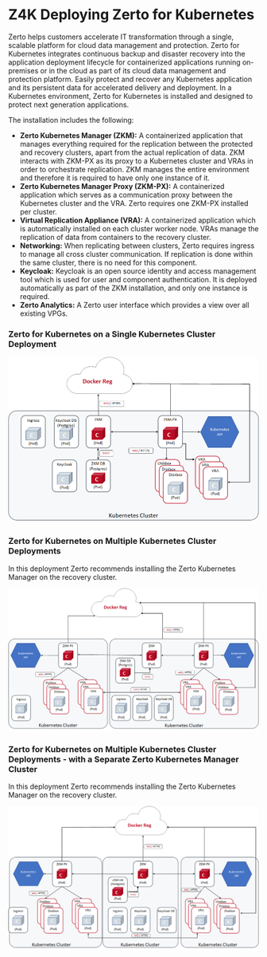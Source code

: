# Z4K Deploying Zerto for Kubernetes

Zerto helps customers accelerate IT transformation through a single, scalable platform for cloud data management and protection. 
Zerto for Kubernetes integrates continuous backup and disaster recovery into the application deployment lifecycle for containerized applications running on-premises or in the cloud as part of its cloud data management and protection platform. Easily protect and recover any Kubernetes application and its persistent data for accelerated delivery and deployment.
In a Kubernetes environment, Zerto for Kubernetes is installed and designed to protect next generation applications.

The installation includes the following:

-	**Zerto Kubernetes Manager (ZKM):** A containerized application that manages everything required for the replication between the protected and recovery clusters, apart from the actual replication of data. ZKM interacts with ZKM-PX as its proxy to a Kubernetes cluster and VRAs in order to orchestrate replication. ZKM manages the entire environment and therefore it is required to have only one instance of it.
-	**Zerto Kubernetes Manager Proxy (ZKM-PX):** A containerized application which serves as a communication proxy between the Kubernetes cluster and the VRA. Zerto requires one ZKM-PX installed per cluster.
-	**Virtual Replication Appliance (VRA):** A containerized application which is automatically installed on each cluster worker node. VRAs manage the replication of data from containers to the recovery cluster.
-	**Networking:** When replicating between clusters, Zerto requires ingress to manage all cross cluster communication. If replication is done within the same cluster, there is no need for this component.
-	**Keycloak:** Keycloak is an open source identity and access management tool which is used for user and component authentication. It is deployed automatically as part of the ZKM installation, and only one instance is required.
-	**Zerto Analytics:** A Zerto user interface which provides a view over all existing VPGs.

### Zerto for Kubernetes on a Single Kubernetes Cluster Deployment

![SingleCluster](Images/Z4K_Single_Kubernetes_Cluster_Deployment.png?raw=true)

### Zerto for Kubernetes on Multiple Kubernetes Cluster Deployments

In this deployment Zerto recommends installing the Zerto Kubernetes Manager on the recovery cluster.

![MultipleCluster](Images/Z4K_Multiple_Kubernetes_Cluster_Deployments.png?raw=true)

### Zerto for Kubernetes on Multiple Kubernetes Cluster Deployments - with a Separate Zerto Kubernetes Manager Cluster

In this deployment Zerto recommends installing the Zerto Kubernetes Manager on the recovery cluster.

![MultipleClusterSeparateManager](Images/Z4K_Multiple_Kubernetes_Cluster_Deployments_Separate_ZKM.png?raw=true)
